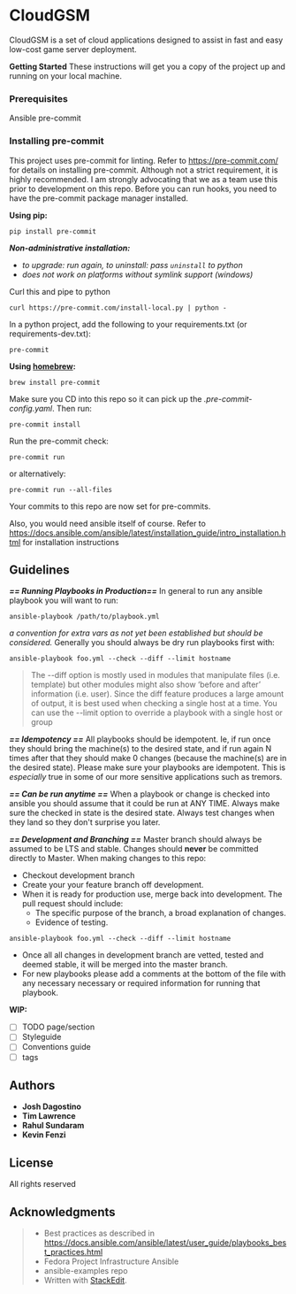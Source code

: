 # CloudGSM

CloudGSM is a set of cloud applications designed to assist in fast and easy low-cost game server deployment.










 **Getting Started**
These instructions will get you a copy of the project up and running on your local machine. 

### Prerequisites

Ansible
pre-commit

### Installing pre-commit

This project uses pre-commit for linting.  Refer to https://pre-commit.com/ for details on installing pre-commit.  Although not a strict requirement, it is highly recommended. I am strongly advocating that we as a team use this prior to development on this repo.
Before you can run hooks, you need to have the pre-commit package manager installed.

**Using pip:**

    pip install pre-commit

***Non-administrative installation:***

-   _to upgrade: run again, to uninstall: pass  `uninstall`  to python_
-   _does not work on platforms without symlink support (windows)_

Curl this and pipe to python

    curl https://pre-commit.com/install-local.py | python -

In a python project, add the following to your requirements.txt (or requirements-dev.txt):

    pre-commit

**Using  [homebrew](https://brew.sh/):**

    brew install pre-commit
Make sure you CD into this repo so it can pick up the *.pre-commit-config.yaml*. Then run:

    pre-commit install
Run the pre-commit check:

    pre-commit run
or alternatively:

    pre-commit run --all-files
Your commits to this repo are now set for pre-commits.

Also, you would need ansible itself of course.  Refer to https://docs.ansible.com/ansible/latest/installation_guide/intro_installation.html for installation instructions

## Guidelines

***== Running Playbooks in Production==***
In general to run any ansible playbook you will want to run:

    ansible-playbook /path/to/playbook.yml
*a convention for extra vars as not yet been established but should be considered.*
Generally you should always be dry run playbooks first with:

    ansible-playbook foo.yml --check --diff --limit hostname
    
> The --diff option is mostly used in modules that manipulate files (i.e. template) but other modules might also show ‘before and after’ information (i.e. user). Since the diff feature produces a large amount of output, it is best used when checking a single host at a time. You can use the --limit option to override a playbook with a single host or group

***== Idempotency ==***
All playbooks should be idempotent. Ie, if run once they should bring the machine(s) to the desired state, and if run again N times after that they should make 0 changes (because the machine(s) are in the desired state). Please make sure your playbooks are idempotent. This is *especially* true in some of our more sensitive applications such as tremors.

***== Can be run anytime ==***
When a playbook or change is checked into ansible you should assume that it could be run at ANY TIME. Always make sure the checked in state is the desired state. Always test changes when they land so they don't surprise you later. 

***== Development and Branching ==***
Master branch should always be assumed to be LTS and stable. Changes should **never** be committed directly to Master. When making changes to this repo:
 - Checkout development branch
 - Create your your feature branch off development.
 - When it is ready for production use, merge back into development.
The pull request should include: 
	 - The specific purpose of the branch, a broad explanation of changes. 
	 - Evidence of testing. 
 
`ansible-playbook foo.yml --check --diff --limit hostname`  
 - Once all all changes in development branch are vetted, tested and deemed stable, it will be merged into the master branch. 
 - For new playbooks please add a comments at the bottom of the file with any necessary necessary or required information for running that playbook. 

**WIP:**

 - [ ] TODO page/section
 - [ ] Styleguide
 - [ ] Conventions guide
 - [ ] tags 

## Authors

* **Josh Dagostino**
* **Tim Lawrence**
* **Rahul Sundaram**
* **Kevin Fenzi**


## License

All rights reserved

## Acknowledgments

> * Best practices as described in https://docs.ansible.com/ansible/latest/user_guide/playbooks_best_practices.html
> * Fedora Project Infrastructure Ansible
> * ansible-examples repo
> * Written with [StackEdit](https://stackedit.io/).

